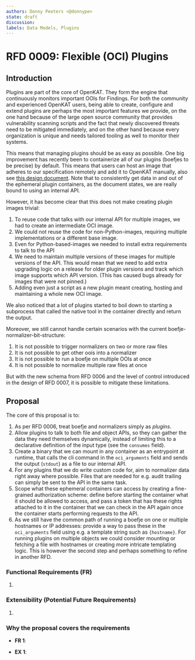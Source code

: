 ```yaml
---
authors: Donny Peeters <@donnype>
state: draft
discussion:
labels: Data Models, Plugins
---
```


# RFD 0009: Flexible (OCI) Plugins

## Introduction

Plugins are part of the core of OpenKAT.
They form the engine that continuously monitors important OOIs for Findings.
For both the community and experienced OpenKAT users,
being able to create, configure and extend plugins are perhaps the most important features we provide,
on the one hand because of the large open source community that provides vulnerability scanning scripts
and the fact that newly discovered threats need to be mitigated immediately,
and on the other hand because every organization is unique and needs tailored tooling as well to monitor their systems.

This means that managing plugins should be as easy as possible.
One big improvement has recently been to containerize all of our plugins (boefjes to be precise) by default.
This means that users can host an image that adheres to our specification remotely and add it to OpenKAT manually,
also see [this design document](https://github.com/minvws/nl-kat-coordination/blob/fb613fc6d0ee9c446d39e8326f04036997ad7e52/docs/source/developer-documentation/boefjes-runner.md).
Note that to consistently get data in and out of the ephemeral plugin containers,
as the document states, we are really bound to using an internal API.

However, it has become clear that this does not make creating plugin images trivial:

1. To reuse code that talks with our internal API for multiple images, we had to create an intermediate OCI image.
2. We could not reuse the code for non-Python-images, requiring multiple implementations or a different base image.
3. Even for Python-based-images we needed to install extra requirements to talk to the API
4. We need to maintain multiple versions of these images for multiple versions of the API. This would mean that we
   need to add extra upgrading logic on a release for older plugin versions and track which image supports which API
   version. (This has caused bugs already for images that were not pinned.)
5. Adding even just a script as a new plugin meant creating, hosting and maintaining a whole new OCI image.

We also noticed that a lot of plugins started to boil down to starting a subprocess that called the native tool in the
container directly and return the output.

Moreover, we still cannot handle certain scenarios with the current boefje-normalizer-bit-structure:

1. It is not possible to trigger normalizers on two or more raw files
2. It is not possible to get other oois into a normalizer
3. It is not possible to run a boefje on multiple OOIs at once
4. It is not possible to normalize multiple raw files at once

But with the new schema from RFD 0006 and the level of control introduced in the design of RFD 0007,
it is possible to mitigate these limitations.

## Proposal

The core of this proposal is to:

1. As per RFD 0006, treat boefje and normalizers simply as _plugins_.
2. Allow plugins to talk to both file and object APIs, so they can gather the data they need themselves dynamically,
   instead of limiting this to a declarative definition of the input type (see the `consumes` field).
3. Create a binary that we can mount in any container as an entrypoint at runtime, that calls the cli command in the
   `oci_arguments` field and sends the output (`stdout`) as a file to our internal API.
4. For any plugins that we do write custom code for, aim to normalizer data right away where possible. Files that
   are needed for e.g. audit trailing can simply be sent to the API in the same task.
5. Scope what these ephemeral containers can access by creating a fine-grained authorization scheme: define before
   starting the container what it should be allowed to access, and pass a token that has these rights attached to it
   in the container that we can check in the API again once the container starts performing requests to the API.
6. As we still have the common path of running a boefje on one or multiple hostnames or IP addresses: provide a way
   to pass these in the `oci_arguments` field using e.g. a template string such as `{hostname}`. For running
   plugins on multiple objects we could consider mounting or fetching a file with hostnames or creating more intricate
   templating logic. This is however the second step and perhaps something to refine in another RFD.

### Functional Requirements (FR)

1.

### Extensibility (Potential Future Requirements)

1.

### Why the proposal covers the requirements

- **FR 1**:

- **EX 1**:
